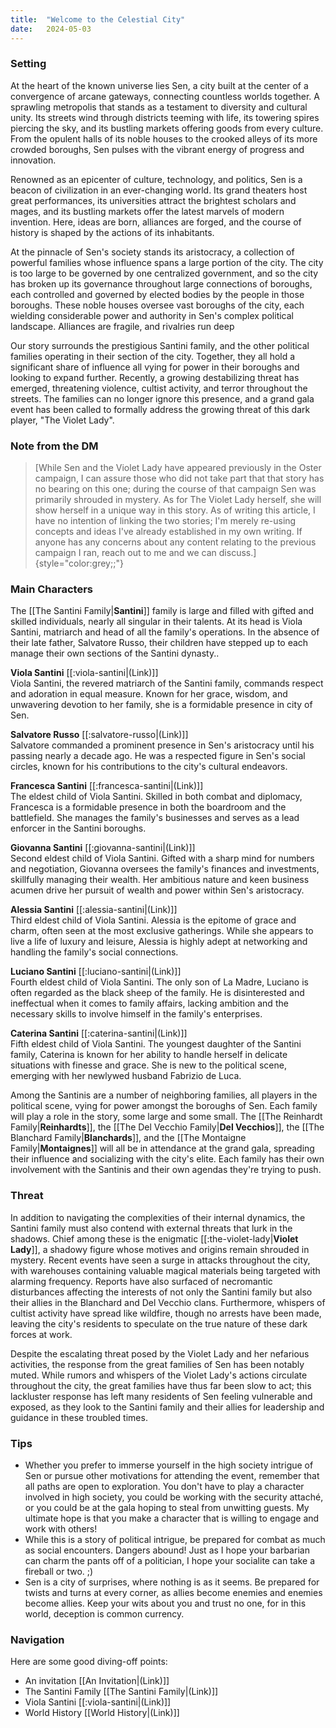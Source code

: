 ```yaml
---
title:  "Welcome to the Celestial City"
date:   2024-05-03
---
```


### **Setting**

At the heart of the known universe lies Sen, a city built at the center
of a convergence of arcane gateways, connecting countless worlds
together. A sprawling metropolis that stands as a testament to diversity
and cultural unity. Its streets wind through districts teeming with
life, its towering spires piercing the sky, and its bustling markets
offering goods from every culture. From the opulent halls of its noble
houses to the crooked alleys of its more crowded boroughs, Sen pulses
with the vibrant energy of progress and innovation.

Renowned as an epicenter of culture, technology, and politics, Sen is a
beacon of civilization in an ever-changing world. Its grand theaters
host great performances, its universities attract the brightest scholars
and mages, and its bustling markets offer the latest marvels of modern
invention. Here, ideas are born, alliances are forged, and the course of
history is shaped by the actions of its inhabitants.

At the pinnacle of Sen's society stands its aristocracy, a collection of
powerful families whose influence spans a large portion of the city. The
city is too large to be governed by one centralized government, and so
the city has broken up its governance throughout large connections of
boroughs, each controlled and governed by elected bodies by the people
in those boroughs. These noble houses oversee vast boroughs of the city,
each wielding considerable power and authority in Sen's complex
political landscape. Alliances are fragile, and rivalries run deep

Our story surrounds the prestigious Santini family, and the other
political families operating in their section of the city. Together,
they all hold a significant share of influence all vying for power in
their boroughs and looking to expand further. Recently, a growing
destabilizing threat has emerged, threatening violence, cultist
activity, and terror throughout the streets. The families can no longer
ignore this presence, and a grand gala event has been called to formally
address the growing threat of this dark player, "The Violet Lady".

### **Note from the DM**

> [While Sen and the Violet Lady have appeared previously in the Oster
> campaign, I can assure those who did not take part that that story has
> no bearing on this one; during the course of that campaign Sen was
> primarily shrouded in mystery. As for The Violet Lady herself, she
> will show herself in a unique way in this story. As of writing this
> article, I have no intention of linking the two stories; I'm merely
> re-using concepts and ideas I've already established in my own
> writing. If anyone has any concerns about any content relating to the
> previous campaign I ran, reach out to me and we can
> discuss.]{style="color:grey;;"}

### **Main Characters**

The \[\[The Santini Family\|**Santini**\]\] family is large and filled
with gifted and skilled individuals, nearly all singular in their
talents. At its head is Viola Santini, matriarch and head of all the
family's operations. In the absence of their late father, Salvatore
Russo, their children have stepped up to each manage their own sections
of the Santini dynasty..

**Viola Santini** \[\[:viola-santini\|(Link)\]\]\
Viola Santini, the revered matriarch of the Santini family, commands
respect and adoration in equal measure. Known for her grace, wisdom, and
unwavering devotion to her family, she is a formidable presence in city
of Sen.

**Salvatore Russo** \[\[:salvatore-russo\|(Link)\]\]\
Salvatore commanded a prominent presence in Sen's aristocracy until his
passing nearly a decade ago. He was a respected figure in Sen's social
circles, known for his contributions to the city's cultural endeavors.

**Francesca Santini** \[\[:francesca-santini\|(Link)\]\]\
The eldest child of Viola Santini. Skilled in both combat and diplomacy,
Francesca is a formidable presence in both the boardroom and the
battlefield. She manages the family's businesses and serves as a lead
enforcer in the Santini boroughs.

**Giovanna Santini** \[\[:giovanna-santini\|(Link)\]\]\
Second eldest child of Viola Santini. Gifted with a sharp mind for
numbers and negotiation, Giovanna oversees the family's finances and
investments, skillfully managing their wealth. Her ambitious nature and
keen business acumen drive her pursuit of wealth and power within Sen's
aristocracy.

**Alessia Santini** \[\[:alessia-santini\|(Link)\]\]\
Third eldest child of Viola Santini. Alessia is the epitome of grace and
charm, often seen at the most exclusive gatherings. While she appears to
live a life of luxury and leisure, Alessia is highly adept at networking
and handling the family's social connections.

**Luciano Santini** \[\[:luciano-santini\|(Link)\]\]\
Fourth eldest child of Viola Santini. The only son of La Madre, Luciano
is often regarded as the black sheep of the family. He is disinterested
and ineffectual when it comes to family affairs, lacking ambition and
the necessary skills to involve himself in the family's enterprises.

**Caterina Santini** \[\[:caterina-santini\|(Link)\]\]\
Fifth eldest child of Viola Santini. The youngest daughter of the
Santini family, Caterina is known for her ability to handle herself in
delicate situations with finesse and grace. She is new to the political
scene, emerging with her newlywed husband Fabrizio de Luca.

Among the Santinis are a number of neighboring families, all players in
the political scene, vying for power amongst the boroughs of Sen. Each
family will play a role in the story, some large and some small. The
\[\[The Reinhardt Family\|**Reinhardts**\]\], the \[\[The Del Vecchio
Family\|**Del Vecchios**\]\], the \[\[The Blanchard
Family\|**Blanchards**\]\], and the \[\[The Montaigne
Family\|**Montaignes**\]\] will all be in attendance at the grand gala,
spreading their influence and socializing with the city's elite. Each
family has their own involvement with the Santinis and their own agendas
they're trying to push.

### **Threat**

In addition to navigating the complexities of their internal dynamics,
the Santini family must also contend with external threats that lurk in
the shadows. Chief among these is the enigmatic
\[\[:the-violet-lady\|**Violet Lady**\]\], a shadowy figure whose
motives and origins remain shrouded in mystery. Recent events have seen
a surge in attacks throughout the city, with warehouses containing
valuable magical materials being targeted with alarming frequency.
Reports have also surfaced of necromantic disturbances affecting the
interests of not only the Santini family but also their allies in the
Blanchard and Del Vecchio clans. Furthermore, whispers of cultist
activity have spread like wildfire, though no arrests have been made,
leaving the city's residents to speculate on the true nature of these
dark forces at work.

Despite the escalating threat posed by the Violet Lady and her nefarious
activities, the response from the great families of Sen has been notably
muted. While rumors and whispers of the Violet Lady's actions circulate
throughout the city, the great families have thus far been slow to act;
this lackluster response has left many residents of Sen feeling
vulnerable and exposed, as they look to the Santini family and their
allies for leadership and guidance in these troubled times.

### **Tips**

-   Whether you prefer to immerse yourself in the high society intrigue
    of Sen or pursue other motivations for attending the event, remember
    that all paths are open to exploration. You don't have to play a
    character involved in high society, you could be working with the
    security attaché, or you could be at the gala hoping to steal from
    unwitting guests. My ultimate hope is that you make a character that
    is willing to engage and work with others!
-   While this is a story of political intrigue, be prepared for combat
    as much as social encounters. Dangers abound! Just as I hope your
    barbarian can charm the pants off of a politician, I hope your
    socialite can take a fireball or two. ;)
-   Sen is a city of surprises, where nothing is as it seems. Be
    prepared for twists and turns at every corner, as allies become
    enemies and enemies become allies. Keep your wits about you and
    trust no one, for in this world, deception is common currency.

### **Navigation**

Here are some good diving-off points:

-   An invitation \[\[An Invitation\|(Link)\]\]
-   The Santini Family \[\[The Santini Family\|(Link)\]\]
-   Viola Santini \[\[:viola-santini\|(Link)\]\]
-   World History \[\[World History\|(Link)\]\]
